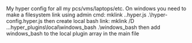 My hyper config for all my pcs/vms/laptops/etc.
On windows you need to make a filesystem link using admin cmd:
mklink .\.hyper.js .\hyper-config\.hyper.js
then create local bash link:
mklink /D ..\.hyper_plugins\local\windows_bash .\windows_bash
then add windows_bash to the local plugin array in the main file

